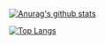 [![Anurag's github stats](https://github-readme-stats.vercel.app/api?username=alxtrkhv&theme=vue-dark)](https://github.com/anuraghazra/github-readme-stats)

[![Top Langs](https://github-readme-stats.vercel.app/api/top-langs/?username=alxtrkhv&layout=compact&theme=vue-dark&hide=css,html&exclude_repo=dotfiles)](https://github.com/anuraghazra/github-readme-stats)
